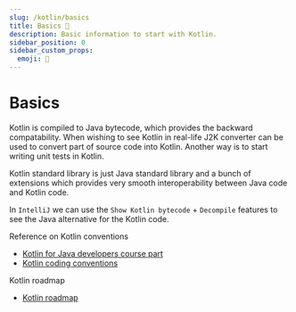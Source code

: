 ```yaml
---
slug: /kotlin/basics
title: Basics 🛝 
description: Basic information to start with Kotlin.
sidebar_position: 0
sidebar_custom_props:
  emoji: 🛝 
---
```


# Basics

Kotlin is compiled to Java bytecode, which provides the backward compatability. When wishing to see Kotlin in real-life
J2K converter can be used to convert part of source code into Kotlin. Another way is to start writing unit tests in
Kotlin.

Kotlin standard library is just Java standard library and a bunch of extensions which provides very smooth
interoperability between Java code and Kotlin code.

In `IntelliJ` we can use the `Show Kotlin bytecode` + `Decompile` features to see the Java alternative for the Kotlin
code.

Reference on Kotlin conventions

- [Kotlin for Java developers course part](https://www.coursera.org/learn/kotlin-for-java-developers/lecture/fZtQF/conventions)
- [Kotlin coding conventions](https://kotlinlang.org/docs/coding-conventions.html)

Kotlin roadmap

- [Kotlin roadmap](/doc/kotlin-roadmap.pdf)
